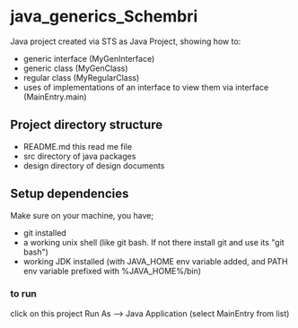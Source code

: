 # java_generics_Schembri

Java project created via STS as Java Project, showing how to:
- generic interface (MyGenInterface)
- generic class (MyGenClass)
- regular class (MyRegularClass)
- uses of implementations of an interface to view them via interface (MainEntry.main)

## Project directory structure
- README.md this read me file
- src directory of java packages
- design directory of design documents

## Setup dependencies
Make sure on your machine, you have;
- git installed
- a working unix shell (like git bash. If not there install git and use its "git bash")
- working JDK installed (with JAVA_HOME env variable added, and PATH env variable prefixed with %JAVA_HOME%/bin)

### to run
click on this project
Run As --> Java Application (select MainEntry from list)
